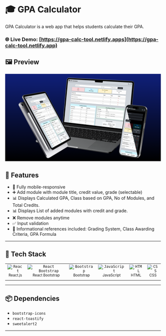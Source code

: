 # 🎓 GPA Calculator

GPA Calculator is a web app that helps students calculate their GPA.

### 🌐 **Live Demo**: [https://gpa-calc-tool.netlify.apps](https://gpa-calc-tool.netlify.app)


## 🖼️ Preview
![GPA Calculator Preview](./src/assets/mockup-3.png)

## 🚀 Features

- 📱 Fully mobile-responsive
- ➕ Add module with module title, credit value, grade (selectable)
- 📊 Displays Calculated GPA, Class based on GPA, No of Modules, and Total Credits.
- 📊 Displays List of added modules with credit and grade.
- ❌ Remove modules anytime
- ✅ Input validation
- 🧾 Informational references included: Grading System, Class Awarding Criteria, GPA Formula

---

## 🧪 Tech Stack

<table>
  <tr>
    <td align="center">
        <code><img width="35" src="https://cdn.jsdelivr.net/gh/devicons/devicon@latest/icons/react/react-original.svg" alt="React" title="React"/></code><br/>
        <sup>React.js</sup>
    </td>
    <td align="center">
        <code><img width="35" src="https://cdn.jsdelivr.net/gh/devicons/devicon@latest/icons/reactbootstrap/reactbootstrap-original.svg" alt="React Bootstrap" title="React Bootstrap"/></code><br/>
        <sup>React Bootstrap</sup>
    </td>
    <td align="center">
        <code><img width="35" src="https://cdn.jsdelivr.net/gh/devicons/devicon@latest/icons/bootstrap/bootstrap-original.svg" alt="Bootstrap" title="Bootstrap"/></code><br/>
        <sup>Bootstrap</sup>
    </td>
    <td align="center">
        <code><img width="35" src="https://cdn.jsdelivr.net/gh/devicons/devicon@latest/icons/javascript/javascript-original.svg" alt="JavaScript" title="JavaScript"/></code><br/>
        <sup>JavaScript</sup>
    </td>
    <td align="center">
        <code><img width="35" src="https://cdn.jsdelivr.net/gh/devicons/devicon@latest/icons/html5/html5-original.svg" alt="HTML" title="HTML"/></code><br/>
        <sup>HTML</sup>
    </td>
    <td align="center">
        <code><img width="35" src="https://cdn.jsdelivr.net/gh/devicons/devicon@latest/icons/css3/css3-original.svg" alt="CSS" title="CSS"/></code><br/>
        <sup>CSS</sup>
    </td>
  </tr>
</table>

---

## 📦 Dependencies

- `bootstrap-icons`
- `react-toastify`
- `sweetalert2`

---